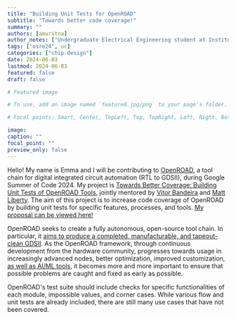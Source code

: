 ```yaml
---
title: "Building Unit Tests for OpenROAD"
subtitle: "Towards better code coverage!"
summary: ""
authors: [amuritna]
author_notes: ["Undergraduate Electrical Engineering student at Institut Teknologi Bandung"]
tags: ["osre24", uc]
categories: ["chip-design"]
date: 2024-06-03
lastmod: 2024-06-03
featured: false
draft: false

# Featured image

# To use, add an image named `featured.jpg/png` to your page's folder.

# Focal points: Smart, Center, TopLeft, Top, TopRight, Left, Right, BottomLeft, Bottom, BottomRight.

image:
caption: ""
focal_point: ""
preview_only: false
---
```


Hello! My name is Emma and I will be contributing to [OpenROAD](https://theopenroadproject.org/), a tool chain for digital integrated circuit automation (RTL to GDSII), during Google Summer of Code 2024. My project is [Towards Better Coverage: Building Unit Tests of OpenROAD Tools](https://summerofcode.withgoogle.com/programs/2024/projects/JhxNmsXJ), jointly mentored by [Vitor Bandeira](https://ucsc-ospo.github.io/author/vitor-bandeira/) and [Matt Liberty](https://ucsc-ospo.github.io/author/matt-liberty/). The aim of this project is to increase code coverage of OpenROAD by building unit tests for specific features, processes, and tools. [My proposal can be viewed here!](https://drive.google.com/file/d/1Naow453fcZaa8DlEqpkSGoB45odgoqd9/view?usp=sharing)

OpenROAD seeks to create a fully autonomous, open-source tool chain. In particular, it [aims to produce a completed, manufacturable, and tapeout-clean GDSII](https://openroad.readthedocs.io/en/latest/contrib/DeveloperGuide.html#tool-philosophy). As the OpenROAD framework, through continuous development from the hardware community, progresses towards usage in increasingly advanced nodes, better optimization, improved customization, [as well as AI/ML tools](https://www.youtube.com/watch?v=z-yoZuJx2IE), it becomes more and more important to ensure that possible problems are caught and fixed as early as possible.

OpenROAD's test suite should include checks for specific functionalities of each module, impossible values, and corner cases. While various flow and unit tests are already included, there are still many use cases that have not been covered.
